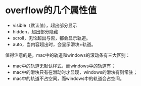# overflow的几个属性值

- visible（默认值），超出部分显示
- hidden，超出部分隐藏
- scroll，无论超出与否，都会显示轨道。
- auto，当内容超出时，会显示滑块+轨道。

值得注意的是，mac中的轨道和windows的滚动条有三大区别：

- mac中的轨道无默认样式，而windows中的轨道有；
- mac中的滑块只有在滑动时才显现，windows的滑块有则常驻；
- mac中的轨道不占空间，而windows中的轨道会占空间。